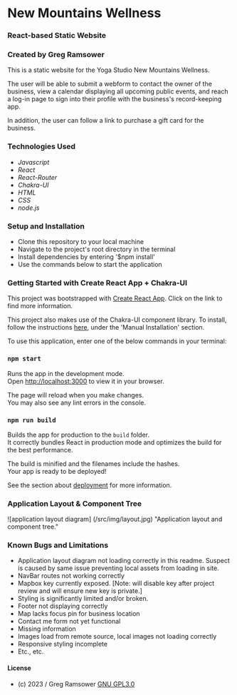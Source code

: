 # New Mountains Wellness

### React-based Static Website

### Created by Greg Ramsower

This is a static website for the Yoga Studio New Mountains Wellness. 

The user will be able to submit a webform to contact the owner of the business, view a calendar displaying all upcoming public events, and reach a log-in page to sign into their profile with the business's record-keeping app.

In addition, the user can follow a link to purchase a gift card for the business.

### Technologies Used
* _Javascript_
* _React_
* _React-Router_
* _Chakra-UI_
* _HTML_
* _CSS_
* _node.js_

### Setup and Installation
* Clone this repository to your local machine
* Navigate to the project's root directory in the terminal
* Install dependencies by entering '$npm install'
* Use the commands below to start the application 

### Getting Started with Create React App + Chakra-UI

This project was bootstrapped with [Create React App](https://github.com/facebook/create-react-app).  Click on the link to find more information.

This project also makes use of the Chakra-UI component library.  To install, follow the instructions [here](https://chakra-ui.com/getting-started/cra-guide), under the 'Manual Installation' section.

To use this application, enter one of the below commands in your terminal:

### `npm start`

Runs the app in the development mode.\
Open [http://localhost:3000](http://localhost:3000) to view it in your browser.

The page will reload when you make changes.\
You may also see any lint errors in the console.

### `npm run build`

Builds the app for production to the `build` folder.\
It correctly bundles React in production mode and optimizes the build for the best performance.

The build is minified and the filenames include the hashes.\
Your app is ready to be deployed!

See the section about [deployment](https://facebook.github.io/create-react-app/docs/deployment) for more information.

### Application Layout & Component Tree

![application layout diagram] (/src/img/layout.jpg) "Application layout and component tree."

### Known Bugs and Limitations
* Application layout diagram not loading correctly in this readme. Suspect is caused by same issue preventing local assets from loading in site.
* NavBar routes not working correctly
* Mapbox key currently exposed. [Note: will disable key after project review and will ensure new key is private.]
* Styling is significantly limited and/or broken.
* Footer not displaying correctly
* Map lacks focus pin for business location
* Contact me form not yet functional
* Missing information
* Images load from remote source, local images not loading correctly
* Responsive styling incomplete
* Etc., etc.

#### License
* (c) 2023 / Greg Ramsower
[GNU GPL3.0](https://choosealicense.com/licenses/gpl-3.0/#)
